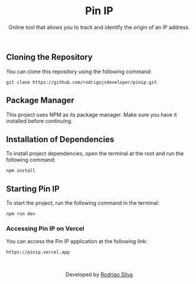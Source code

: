 <div align="center">
<h1>
   Pin IP
</h1>

<p>Online tool that allows you to track and identify the origin of an IP address.</p>
</div>
<br/>

## Cloning the Repository

You can clone this repository using the following command:

```
git clone https://github.com/rodrigojsdeveloper/pinip.git
```

## Package Manager

This project uses NPM as its package manager. Make sure you have it installed before continuing.

## Installation of Dependencies

To install project dependencies, open the terminal at the root and run the following command:

```
npm install
```

## Starting Pin IP

To start the project, run the following command in the terminal:

```
npm run dev
```

### Accessing Pin IP on Vercel

You can access the Pin IP application at the following link:

```
https://pinip.vercel.app
```

<br/>
<p align="center">Developed by <a href="https://www.linkedin.com/in/rodrigojsdeveloper">Rodrigo Silva</a>
</p>

